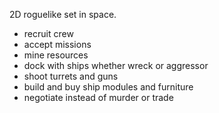 2D roguelike set in space.

* recruit crew
* accept missions
* mine resources
* dock with ships whether wreck or aggressor
* shoot turrets and guns
* build and buy ship modules and furniture
* negotiate instead of murder or trade
